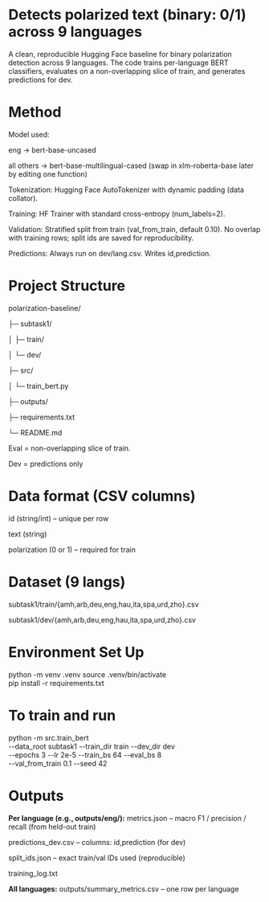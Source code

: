 # Detects polarized text (binary: 0/1) across 9 languages
A clean, reproducible Hugging Face baseline for binary polarization detection across 9 languages.
The code trains per-language BERT classifiers, evaluates on a non-overlapping slice of train, and generates predictions for dev.

# Method 

Model used:

eng → bert-base-uncased

all others → bert-base-multilingual-cased
(swap in xlm-roberta-base later by editing one function)

Tokenization: Hugging Face AutoTokenizer with dynamic padding (data collator).

Training: HF Trainer with standard cross-entropy (num_labels=2).

Validation: Stratified split from train (val_from_train, default 0.10).
No overlap with training rows; split ids are saved for reproducibility.

Predictions: Always run on dev/lang.csv. Writes id,prediction.
# Project Structure
polarization-baseline/

├─ subtask1/

│  ├─ train/

│  └─ dev/ 

├─ src/

│  └─ train_bert.py  

├─ outputs/    

├─ requirements.txt

└─ README.md

Eval = non-overlapping slice of train.

Dev = predictions only

# Data format (CSV columns)
id (string/int) – unique per row

text (string)

polarization (0 or 1) – required for train

# Dataset (9 langs)
subtask1/train/{amh,arb,deu,eng,hau,ita,spa,urd,zho}.csv

subtask1/dev/{amh,arb,deu,eng,hau,ita,spa,urd,zho}.csv

# Environment Set Up
python -m venv .venv
source .venv/bin/activate        
pip install -r requirements.txt

# To train and run
python -m src.train_bert \
  --data_root subtask1 --train_dir train --dev_dir dev \
  --epochs 3 --lr 2e-5 --train_bs 64 --eval_bs 8 \
  --val_from_train 0.1 --seed 42

# Outputs
**Per language (e.g., outputs/eng/):**
metrics.json – macro F1 / precision / recall (from held-out train)

predictions_dev.csv – columns: id,prediction (for dev)

split_ids.json – exact train/val IDs used (reproducible)

training_log.txt

**All languages:**
outputs/summary_metrics.csv – one row per language



